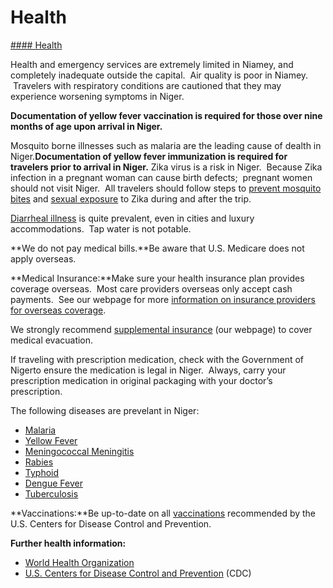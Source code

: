 # Health

[#### Health](javascript:void(0); "Health")

Health and emergency services are extremely limited in Niamey, and completely inadequate outside the capital.  Air quality is poor in Niamey.  Travelers with respiratory conditions are cautioned that they may experience worsening symptoms in Niger.

**Documentation of yellow fever vaccination is required for those over nine months of age upon arrival in Niger.**

Mosquito borne illnesses such as malaria are the leading cause of dealth in Niger.**Documentation of yellow fever immunization is required for travelers prior to arrival in Niger.** Zika virus is a risk in Niger.  Because Zika infection in a pregnant woman can cause birth defects;  pregnant women should not visit Niger.  All travelers should follow steps to [prevent mosquito bites](https://wwwnc.cdc.gov/travel/page/avoid-bug-bites) and [sexual exposure](https://www.cdc.gov/zika/prevention/protect-yourself-during-sex.html) to Zika during and after the trip.

[Diarrheal illness](http://wwwnc.cdc.gov/travel/page/travelers-diarrhea) is quite prevalent, even in cities and luxury accommodations.  Tap water is not potable.

**We do not pay medical bills.**Be aware that U.S. Medicare does not apply overseas.

**Medical Insurance:**Make sure your health insurance plan provides coverage overseas.  Most care providers overseas only accept cash payments.  See our webpage for more [information on insurance providers for overseas coverage](http://travel.state.gov/content/passports/en/go/health/insurance-providers.html).

We strongly recommend [supplemental insurance](http://travel.state.gov/content/passports/english/go/health/insurance-providers.html) (our webpage) to cover medical evacuation.

If traveling with prescription medication, check with the Government of Nigerto ensure the medication is legal in Niger.  Always, carry your prescription medication in original packaging with your doctor’s prescription.

The following diseases are prevelant in Niger:

* [Malaria](https://wwwnc.cdc.gov/travel/yellowbook/2012/chapter-3-infectious-diseases-related-to-travel/malaria)
* [Yellow Fever](https://wwwnc.cdc.gov/travel/yellowbook/2012/chapter-3-infectious-diseases-related-to-travel/yellow-fever)
* [Meningococcal Meningitis](https://wwwnc.cdc.gov/travel/yellowbook/2012/chapter-3-infectious-diseases-related-to-travel/meningococcal-disease)
* [Rabies](https://wwwnc.cdc.gov/travel/yellowbook/2012/chapter-3-infectious-diseases-related-to-travel/rabies)
* [Typhoid](https://wwwnc.cdc.gov/travel/yellowbook/2012/chapter-3-infectious-diseases-related-to-travel/typhoid-and-paratyphoid-fever)
* [Dengue Fever](https://wwwnc.cdc.gov/travel/yellowbook/2014/chapter-3-infectious-diseases-related-to-travel/dengue)
* [Tuberculosis](https://wwwnc.cdc.gov/travel/yellowbook/2012/chapter-3-infectious-diseases-related-to-travel/tuberculosis.htm)

**Vaccinations:**Be up-to-date on all [vaccinations](http://wwwnc.cdc.gov/travel/page/vaccinations.htm) recommended by the U.S. Centers for Disease Control and Prevention.

**Further health information:**

* [World Health Organization](https://www.who.int/countries)
* [U.S. Centers for Disease Control and Prevention](http://wwwnc.cdc.gov/travel/) (CDC)